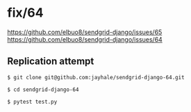 # fix/64

https://github.com/elbuo8/sendgrid-django/issues/65
https://github.com/elbuo8/sendgrid-django/issues/64

## Replication attempt

```
$ git clone git@github.com:jayhale/sendgrid-django-64.git

$ cd sendgrid-django-64

$ pytest test.py
```
